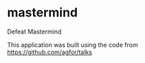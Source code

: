 # mastermind
 Defeat Mastermind
 
 This application was built using the code from https://github.com/agfor/talks
